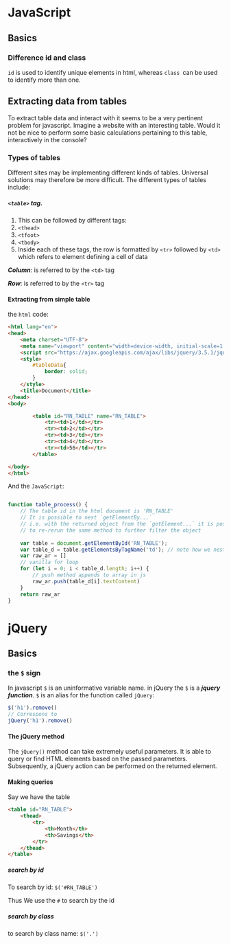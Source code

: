 # JavaScript

## Basics

### Difference id and class

`id` is used to identify unique elements in html, whereas `class `can be used to identify more than one. 

## Extracting data from tables

To extract table data and interact with it seems to be a very pertinent problem for javascript. Imagine a website with an interesting table. Would it not be nice to perform some basic calculations pertaining to this table, interactively in the console?

### Types of tables

Different sites may be implementing different kinds of tables. Universal solutions may therefore be more difficult. The different types of tables include:

##### `<table>` tag. 

1. This can be followed by different tags:
2. `<thead>`
3. `<tfoot>`
4. `<tbody>`
5. Inside each of these tags, the row is formatted by `<tr>` followed by `<td>` which refers to element defining a cell of data

***Column***: is referred to by the `<td>` tag

***Row***: is referred to by the `<tr>` tag

#### Extracting from simple table

the `html` code:

```html
<html lang="en">
<head>
    <meta charset="UTF-8">
    <meta name="viewport" content="width=device-width, initial-scale=1.0">
    <script src="https://ajax.googleapis.com/ajax/libs/jquery/3.5.1/jquery.min.js"></script>
    <style>
        #tableData{
            border: solid;
        }
    </style>
    <title>Document</title>
</head>
<body>

        <table id="RN_TABLE" name="RN_TABLE">
            <tr><td>1</td></tr>
            <tr><td>2</td></tr>
            <tr><td>3</td></tr>
            <tr><td>4</td></tr>
            <tr><td>56</td></tr>
        </table>    

</body>
</html>

```

And the `JavaScript`:

```javascript

function table_process() {
    // The table id in the html document is 'RN_TABLE'
    // It is possible to nest `getElementBy...` 
    // i.e. with the returned object from the `getElement...` it is possible
    // to re-rerun the same method to further filter the object
    
    var table = document.getElementById('RN_TABLE'); 
    var table_d = table.getElementsByTagName('td'); // note how we nest the getElementsBy... method
    var raw_ar = []
    // vanilla for loop
    for (let i = 0; i < table_d.length; i++) {
        // push method appends to array in js
        raw_ar.push(table_d[i].textContent)
    }
    return raw_ar
}		
```



# jQuery

## Basics

### the `$` sign 

In javascript `$` is an uninformative variable name. in jQuery the `$` is a ***jquery function***. `$` is an alias for the function called `jQuery`:

```javascript
$('h1').remove()
// Correspons to
jQuery('h1').remove()
```

#### The jQuery method

The `jQuery()` method can take extremely useful parameters. It is able to query or find HTML elements based on the passed parameters. Subsequently, a jQuery action can be performed on the returned element. 

#### Making queries

Say we have the table 

```html
<table id="RN_TABLE">
    <thead>
        <tr>
            <th>Month</th>
            <th>Savings</th>
        </tr>
    </thead>
</table>
```

##### search by id

To search by id: `$('#RN_TABLE')`

Thus We use the `#` to search by the id

##### search by class

to search by class name: `$('.')`